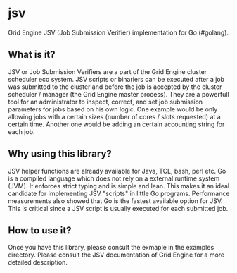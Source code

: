 jsv
===

Grid Engine JSV (Job Submission Verifier) implementation for Go (#golang).


## What is it?

JSV or Job Submission Verifiers are a part of the Grid Engine cluster scheduler eco system. JSV scripts or binariers can be executed after a job was submitted to the cluster and before the job is accepted by the cluster scheduler / manager (the Grid Engine master process). They are a powerfull tool for an administrator to inspect, correct, and set job submission parameters for jobs based on his own logic. One example would be only allowing jobs with a certain sizes (number of cores / slots requested) at a certain time. Another one would be adding an certain accounting string for each job.

## Why using this library?

JSV helper functions are already available for Java, TCL, bash, perl etc. Go is a compiled language which does not rely on a external runtime system (JVM). It enforces strict typing and is simple and lean. This makes it an ideal candidate for implementing JSV "scripts" in little Go programs. Performance measurements also showed that Go is the fastest available option for JSV. This is critical since a JSV script is usually executed for each submitted job.

## How to use it?

Once you have this library, please consult the exmaple in the examples directory. Please consult the JSV documentation of Grid Engine for a more detailed description.

